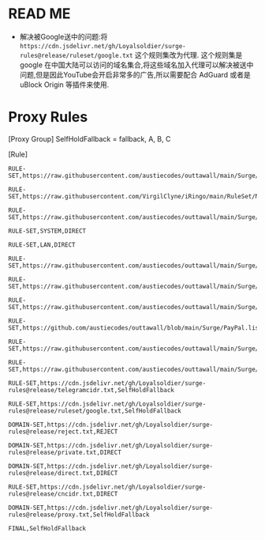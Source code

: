 # READ ME

* 解决被Google送中的问题:将 `https://cdn.jsdelivr.net/gh/Loyalsoldier/surge-rules@release/ruleset/google.txt` 这个规则集改为代理. 这个规则集是 google 在中国大陆可以访问的域名集合,将这些域名加入代理可以解决被送中问题,但是因此YouTube会开启非常多的广告,所以需要配合 AdGuard 或者是 uBlock Origin 等插件来使用.



# Proxy Rules
[Proxy Group]
SelfHoldFallback = fallback, A, B, C

[Rule]

```
RULE-SET,https://raw.githubusercontent.com/austiecodes/outtawall/main/Surge/Adjust.list,SelfHoldFallback

RULE-SET,https://raw.githubusercontent.com/VirgilClyne/iRingo/main/RuleSet/News.list,SelfHoldFallback

RULE-SET,https://raw.githubusercontent.com/austiecodes/outtawall/main/Surge/Apple.list,DIRECT

RULE-SET,SYSTEM,DIRECT

RULE-SET,LAN,DIRECT

RULE-SET,https://raw.githubusercontent.com/austiecodes/outtawall/main/Surge/SteamCommunity.list,DIRECT

RULE-SET,https://raw.githubusercontent.com/austiecodes/outtawall/main/Surge/Streaming/PrimeVideo.list,SG

RULE-SET,https://raw.githubusercontent.com/austiecodes/outtawall/main/Surge/Streaming/Netflix.list,SG

RULE-SET,https://github.com/austiecodes/outtawall/blob/main/Surge/PayPal.list,DMIT

RULE-SET,https://raw.githubusercontent.com/austiecodes/outtawall/main/Surge/SteamCommunity.list,SelfHoldFallback

RULE-SET,https://raw.githubusercontent.com/austiecodes/outtawall/main/Surge/Global.list,SelfHoldFallback

RULE-SET,https://cdn.jsdelivr.net/gh/Loyalsoldier/surge-rules@release/telegramcidr.txt,SelfHoldFallback

RULE-SET,https://cdn.jsdelivr.net/gh/Loyalsoldier/surge-rules@release/ruleset/google.txt,SelfHoldFallback

DOMAIN-SET,https://cdn.jsdelivr.net/gh/Loyalsoldier/surge-rules@release/reject.txt,REJECT

DOMAIN-SET,https://cdn.jsdelivr.net/gh/Loyalsoldier/surge-rules@release/private.txt,DIRECT

DOMAIN-SET,https://cdn.jsdelivr.net/gh/Loyalsoldier/surge-rules@release/direct.txt,DIRECT

RULE-SET,https://cdn.jsdelivr.net/gh/Loyalsoldier/surge-rules@release/cncidr.txt,DIRECT

DOMAIN-SET,https://cdn.jsdelivr.net/gh/Loyalsoldier/surge-rules@release/proxy.txt,SelfHoldFallback

FINAL,SelfHoldFallback
```



